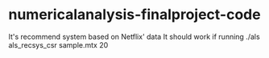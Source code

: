 # numericalanalysis-finalproject-code
It's recommend system based on Netflix' data
It should work if running ./als als_recsys_csr sample.mtx 20

